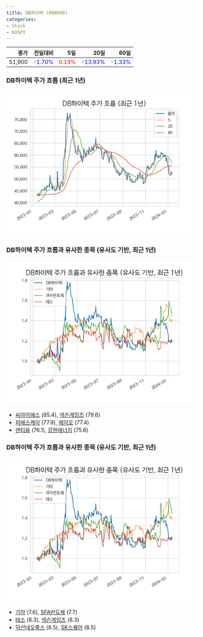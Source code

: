```yaml
---
title: DB하이텍 (000990)
categories:
- Stock
- KOSPI
---
```


|종가|전일대비|5일|20일|60일|
|---:|-------:|--:|---:|---:|
|51,900|<span style="color: blue">-1.70%</span>|<span style="color: red">0.19%</span>|<span style="color: blue">-13.93%</span>|<span style="color: blue">-1.33%</span>|

<!-- more -->
### DB하이텍 주가 흐름 (최근 1년)
![000990](/assets/images/stock/000990.png)


### DB하이텍 주가 흐름과 유사한 종목 (유사도 기반, 최근 1년)
![000990](/assets/images/stock/000990_sim.png)

- [씨아이에스](/222080/) (85.4), [넥슨게임즈](/225570/) (79.6)
- [피에스케이](/319660/) (77.9), [제이오](/418550/) (77.4)
- [덴티움](/145720/) (76.1), [강원에너지](/114190/) (75.6)


### DB하이텍 주가 흐름과 유사한 종목 (유사도 기반, 최근 1년)
![000990](/assets/images/stock/000990_sim.png)

- [기아](/000270/) (7.6), [SFA반도체](/036540/) (7.7)
- [테스](/095610/) (8.3), [넥슨게임즈](/225570/) (8.3)
- [덕산네오룩스](/213420/) (8.5), [SK스퀘어](/402340/) (8.5)